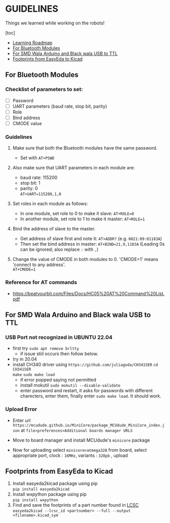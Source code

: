 # GUIDELINES
Things we learned while working on the robots!

[toc]
- [Learning Roadmap](https://github.com/Robotics-Club-Pulchowk/guide-for-new-members)
- [For Bluetooth Modules](#for-bluetooth-modules)
- [For SMD Wala Arduino and Black wala USB to TTL](#for-smd-wala-arduino-and-black-wala-usb-to-ttl)
- [Footprints from EasyEda to Kicad](#footprints-from-easyeda-to-kicad)
 
## For Bluetooth Modules
### Checklist of parameters to set:
- [ ] Password
- [ ] UART parameters (baud rate, stop bit, parity)
- [ ] Role
- [ ] Bind address
- [ ] CMODE value

### Guidelines
1. Make sure that both the Bluetooth modules have the same password.
   - Set with `AT+PSWD`

2. Also make sure that UART parameters in each module are:
    - baud rate: 115200
    - stop bit: 1
    - parity: 0 <br>
  `AT+UART=115200,1,0`

3. Set roles in each module as follows:
   - In one module, set role to 0 to make it slave:
      `AT+ROLE=0`
   - In another module, set role to 1 to make it master:
      `AT+ROLE=1`


4. Bind the address of slave to the master.
    - Get address of slave first and note it:
      `AT+ADDR?`
      (e.g. `0021:09:01183A`)
    - Then set the bind address in master:
      `AT+BIND=21,9,1183A`
      (Leading 0s can be ignored; also replace `:` with `,`)

5. Change the value of CMODE in both modules to 0.
  'CMODE=1' means 'connect to any address'.  <br>
   `AT+CMODE=1`
 
### Reference for AT commands
- https://beatyourbit.com/Files/Docs/HC05%20AT%20Command%20List.pdf


## For SMD Wala Arduino and Black wala USB to TTL
### USB Port not recognized in UBUNTU 22.04 
- first try
      `sudo apt remove brltty `
  - if issue stiil occurs then follow below.
- try in 20.04 
- install CH340 driver using `https://github.com/juliagoda/CH341SER` 
      `cd CH341SER`  
      `make`
      `sudo make load`
   - if error popped saying not permitted 
   - install mokutil `sudo mokutil --disable-validate` 
   - enter password and restart, it asks for passwords with different charecters, enter them, finally enter `sudo make load`. It should work.

### Upload Error 
- Enter url `https://mcudude.github.io/MiniCore/package_MCUdude_MiniCore_index.json` at `file>preferences>Additional boards manager URLS` 
- Move to board manager and install MCUdude's `minicore` package

- Now for uploading select `minicore>atmega328` from board, select appropriate port, clock : `16MHz`, variants : `328pb` , upload


## Footprints from EasyEda to Kicad
1. Install easyeda2kicad package using pip  
   `pip install easyeda2kicad`
2. Install wxpython package using pip  
   `pip install wxpython`
3. Find and save the footprints of a part number found in [LCSC](lcsc.com)  
   `easyeda2kicad --lcsc_id <partnumber> --full --output <filename>.kicad_sym`
